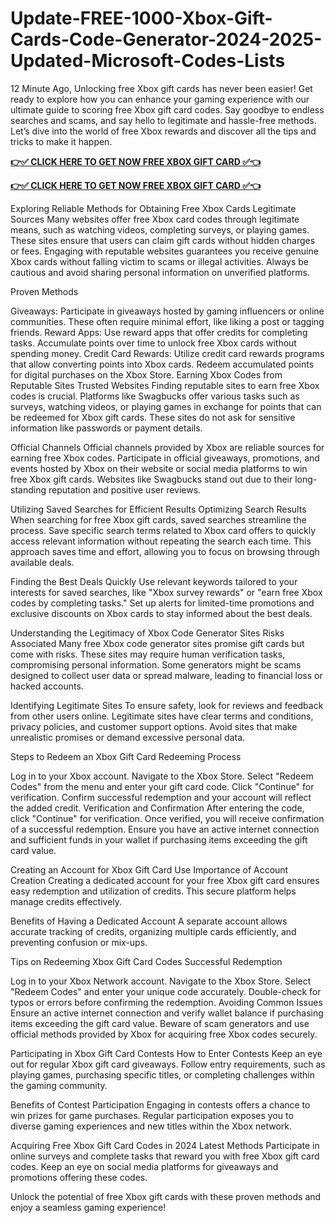 # Update-FREE-1000-Xbox-Gift-Cards-Code-Generator-2024-2025-Updated-Microsoft-Codes-Lists

12 Minute Ago, Unlocking free Xbox gift cards has never been easier! Get ready to explore how you can enhance your gaming experience with our ultimate guide to scoring free Xbox gift card codes. Say goodbye to endless searches and scams, and say hello to legitimate and hassle-free methods. Let’s dive into the world of free Xbox rewards and discover all the tips and tricks to make it happen.


**[👉✅ CLICK HERE TO GET NOW FREE XBOX GIFT CARD ✅👈](https://ik.imagekit.io/inrewards/zxbox.html)**


**[👉✅ CLICK HERE TO GET NOW FREE XBOX GIFT CARD ✅👈](https://ik.imagekit.io/inrewards/zxbox.html)**

Exploring Reliable Methods for Obtaining Free Xbox Cards Legitimate Sources Many websites offer free Xbox card codes through legitimate means, such as watching videos, completing surveys, or playing games. These sites ensure that users can claim gift cards without hidden charges or fees. Engaging with reputable websites guarantees you receive genuine Xbox cards without falling victim to scams or illegal activities. Always be cautious and avoid sharing personal information on unverified platforms.

Proven Methods

Giveaways: Participate in giveaways hosted by gaming influencers or online communities. These often require minimal effort, like liking a post or tagging friends. Reward Apps: Use reward apps that offer credits for completing tasks. Accumulate points over time to unlock free Xbox cards without spending money. Credit Card Rewards: Utilize credit card rewards programs that allow converting points into Xbox cards. Redeem accumulated points for digital purchases on the Xbox Store. Earning Xbox Codes from Reputable Sites Trusted Websites Finding reputable sites to earn free Xbox codes is crucial. Platforms like Swagbucks offer various tasks such as surveys, watching videos, or playing games in exchange for points that can be redeemed for Xbox gift cards. These sites do not ask for sensitive information like passwords or payment details.

Official Channels Official channels provided by Xbox are reliable sources for earning free Xbox codes. Participate in official giveaways, promotions, and events hosted by Xbox on their website or social media platforms to win free Xbox gift cards. Websites like Swagbucks stand out due to their long-standing reputation and positive user reviews.

Utilizing Saved Searches for Efficient Results Optimizing Search Results When searching for free Xbox gift cards, saved searches streamline the process. Save specific search terms related to Xbox card offers to quickly access relevant information without repeating the search each time. This approach saves time and effort, allowing you to focus on browsing through available deals.

Finding the Best Deals Quickly Use relevant keywords tailored to your interests for saved searches, like "Xbox survey rewards" or "earn free Xbox codes by completing tasks." Set up alerts for limited-time promotions and exclusive discounts on Xbox cards to stay informed about the best deals.

Understanding the Legitimacy of Xbox Code Generator Sites Risks Associated Many free Xbox code generator sites promise gift cards but come with risks. These sites may require human verification tasks, compromising personal information. Some generators might be scams designed to collect user data or spread malware, leading to financial loss or hacked accounts.

Identifying Legitimate Sites To ensure safety, look for reviews and feedback from other users online. Legitimate sites have clear terms and conditions, privacy policies, and customer support options. Avoid sites that make unrealistic promises or demand excessive personal data.

Steps to Redeem an Xbox Gift Card Redeeming Process

Log in to your Xbox account. Navigate to the Xbox Store. Select "Redeem Codes" from the menu and enter your gift card code. Click "Continue" for verification. Confirm successful redemption and your account will reflect the added credit. Verification and Confirmation After entering the code, click "Continue" for verification. Once verified, you will receive confirmation of a successful redemption. Ensure you have an active internet connection and sufficient funds in your wallet if purchasing items exceeding the gift card value.

Creating an Account for Xbox Gift Card Use Importance of Account Creation Creating a dedicated account for your free Xbox gift card ensures easy redemption and utilization of credits. This secure platform helps manage credits effectively.

Benefits of Having a Dedicated Account A separate account allows accurate tracking of credits, organizing multiple cards efficiently, and preventing confusion or mix-ups.

Tips on Redeeming Xbox Gift Card Codes Successful Redemption

Log in to your Xbox Network account. Navigate to the Xbox Store. Select "Redeem Codes" and enter your unique code accurately. Double-check for typos or errors before confirming the redemption. Avoiding Common Issues Ensure an active internet connection and verify wallet balance if purchasing items exceeding the gift card value. Beware of scam generators and use official methods provided by Xbox for acquiring free Xbox codes securely.

Participating in Xbox Gift Card Contests How to Enter Contests Keep an eye out for regular Xbox gift card giveaways. Follow entry requirements, such as playing games, purchasing specific titles, or completing challenges within the gaming community.

Benefits of Contest Participation Engaging in contests offers a chance to win prizes for game purchases. Regular participation exposes you to diverse gaming experiences and new titles within the Xbox network.

Acquiring Free Xbox Gift Card Codes in 2024 Latest Methods Participate in online surveys and complete tasks that reward you with free Xbox gift card codes. Keep an eye on social media platforms for giveaways and promotions offering these codes.

Unlock the potential of free Xbox gift cards with these proven methods and enjoy a seamless gaming experience!
